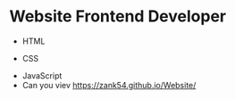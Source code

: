 # Website Frontend Developer 
- HTML
* CSS
+ JavaScript 
+ Can you viev https://zank54.github.io/Website/
